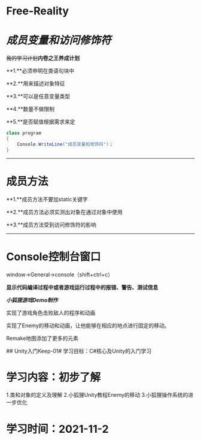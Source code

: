 # Free-Reality
# *成员变量和访问修饰符*

~~我的学习计划~~**内卷之王养成计划**

**1.**必须申明在类语句块中

**2.**用来描述对象特征

**3.**可以是任意变量类型

**4.**数量不做限制

**5.**是否赋值根据需求来定

```c#
class program
{
    Console.WriteLine("成员变量和修饰符")；   
}  
```

***

# **成员方法**

**1.**成员方法不要加static关键字

**2.**成员方法必须实测出对象在通过对象中使用

**3.**成员方法受到访问修饰符的影响

***



# **Console控制台窗口**

window->General->console（shift+ctrl+c）

**显示代码编译过程中或者游戏运行过程中的报错、警告、测试信息**

***小狐狸游戏Demo制作***

实现了游戏角色击败敌人的程序和动画

实现了Enemy的移动和动画，让他能够在相应的地点进行固定的移动。

Remake地图添加了更多的元素



﻿﻿## Unity入门Keep-01# 学习目标：C#核心及Unity的入门学习


# 学习内容：初步了解

1.类和对象的定义及理解
2.小狐狸Unity教程Enemy的移动
3.小狐狸操作系统的进一步优化



# 学习时间：2021-11-2
